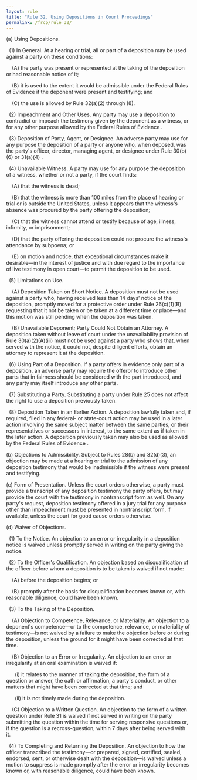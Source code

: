 ```yaml
---
layout: rule
title: "Rule 32. Using Depositions in Court Proceedings"
permalink: /frcp/rule_32/
---
```


(a) Using Depositions.


&nbsp;&nbsp;(1) In General. At a hearing or trial, all or part of a deposition may be used against a party on these conditions:


&nbsp;&nbsp;&nbsp;&nbsp;(A) the party was present or represented at the taking of the deposition or had reasonable notice of it;


&nbsp;&nbsp;&nbsp;&nbsp;(B) it is used to the extent it would be admissible under the Federal Rules of Evidence if the deponent were present and testifying; and


&nbsp;&nbsp;&nbsp;&nbsp;(C) the use is allowed by Rule 32(a)(2) through (8).


&nbsp;&nbsp;(2) Impeachment and Other Uses. Any party may use a deposition to contradict or impeach the testimony given by the deponent as a witness, or for any other purpose allowed by the Federal Rules of Evidence .


&nbsp;&nbsp;(3) Deposition of Party, Agent, or Designee. An adverse party may use for any purpose the deposition of a party or anyone who, when deposed, was the party's officer, director, managing agent, or designee under Rule 30(b)(6) or 31(a)(4) .


&nbsp;&nbsp;(4) Unavailable Witness. A party may use for any purpose the deposition of a witness, whether or not a party, if the court finds:


&nbsp;&nbsp;&nbsp;&nbsp;(A) that the witness is dead;


&nbsp;&nbsp;&nbsp;&nbsp;(B) that the witness is more than 100 miles from the place of hearing or trial or is outside the United States, unless it appears that the witness's absence was procured by the party offering the deposition;


&nbsp;&nbsp;&nbsp;&nbsp;(C) that the witness cannot attend or testify because of age, illness, infirmity, or imprisonment;


&nbsp;&nbsp;&nbsp;&nbsp;(D) that the party offering the deposition could not procure the witness's attendance by subpoena; or


&nbsp;&nbsp;&nbsp;&nbsp;(E) on motion and notice, that exceptional circumstances make it desirable—in the interest of justice and with due regard to the importance of live testimony in open court—to permit the deposition to be used.


&nbsp;&nbsp;(5) Limitations on Use.


&nbsp;&nbsp;&nbsp;&nbsp;(A) Deposition Taken on Short Notice. A deposition must not be used against a party who, having received less than 14 days’ notice of the deposition, promptly moved for a protective order under Rule 26(c)(1)(B) requesting that it not be taken or be taken at a different time or place—and this motion was still pending when the deposition was taken.


&nbsp;&nbsp;&nbsp;&nbsp;(B) Unavailable Deponent; Party Could Not Obtain an Attorney. A deposition taken without leave of court under the unavailability provision of Rule 30(a)(2)(A)(iii) must not be used against a party who shows that, when served with the notice, it could not, despite diligent efforts, obtain an attorney to represent it at the deposition.


&nbsp;&nbsp;(6) Using Part of a Deposition. If a party offers in evidence only part of a deposition, an adverse party may require the offeror to introduce other parts that in fairness should be considered with the part introduced, and any party may itself introduce any other parts.


&nbsp;&nbsp;(7) Substituting a Party. Substituting a party under Rule 25 does not affect the right to use a deposition previously taken.


&nbsp;&nbsp;(8) Deposition Taken in an Earlier Action. A deposition lawfully taken and, if required, filed in any federal- or state-court action may be used in a later action involving the same subject matter between the same parties, or their representatives or successors in interest, to the same extent as if taken in the later action. A deposition previously taken may also be used as allowed by the Federal Rules of Evidence .


(b) Objections to Admissibility. Subject to Rules 28(b) and 32(d)(3), an objection may be made at a hearing or trial to the admission of any deposition testimony that would be inadmissible if the witness were present and testifying.


(c) Form of Presentation. Unless the court orders otherwise, a party must provide a transcript of any deposition testimony the party offers, but may provide the court with the testimony in nontranscript form as well. On any party's request, deposition testimony offered in a jury trial for any purpose other than impeachment must be presented in nontranscript form, if available, unless the court for good cause orders otherwise.


(d) Waiver of Objections.


&nbsp;&nbsp;(1) To the Notice. An objection to an error or irregularity in a deposition notice is waived unless promptly served in writing on the party giving the notice.


&nbsp;&nbsp;(2) To the Officer's Qualification. An objection based on disqualification of the officer before whom a deposition is to be taken is waived if not made:


&nbsp;&nbsp;&nbsp;&nbsp;(A) before the deposition begins; or


&nbsp;&nbsp;&nbsp;&nbsp;(B) promptly after the basis for disqualification becomes known or, with reasonable diligence, could have been known.


&nbsp;&nbsp;(3) To the Taking of the Deposition.


&nbsp;&nbsp;&nbsp;&nbsp;(A) Objection to Competence, Relevance, or Materiality. An objection to a deponent's competence—or to the competence, relevance, or materiality of testimony—is not waived by a failure to make the objection before or during the deposition, unless the ground for it might have been corrected at that time.


&nbsp;&nbsp;&nbsp;&nbsp;(B) Objection to an Error or Irregularity. An objection to an error or irregularity at an oral examination is waived if:


&nbsp;&nbsp;&nbsp;&nbsp;&nbsp;&nbsp;(i) it relates to the manner of taking the deposition, the form of a question or answer, the oath or affirmation, a party's conduct, or other matters that might have been corrected at that time; and


&nbsp;&nbsp;&nbsp;&nbsp;&nbsp;&nbsp;(ii) it is not timely made during the deposition.


&nbsp;&nbsp;&nbsp;&nbsp;(C) Objection to a Written Question. An objection to the form of a written question under Rule 31 is waived if not served in writing on the party submitting the question within the time for serving responsive questions or, if the question is a recross-question, within 7 days after being served with it.


&nbsp;&nbsp;(4) To Completing and Returning the Deposition. An objection to how the officer transcribed the testimony—or prepared, signed, certified, sealed, endorsed, sent, or otherwise dealt with the deposition—is waived unless a motion to suppress is made promptly after the error or irregularity becomes known or, with reasonable diligence, could have been known.